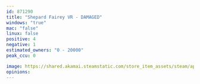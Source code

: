```yaml
---
id: 871290
title: "Shepard Fairey VR - DAMAGED"
windows: "true"
mac: "false"
linux: false
positive: 4
negative: 1
estimated_owners: "0 - 20000"
peak_ccu: 0

image: https://shared.akamai.steamstatic.com/store_item_assets/steam/apps/871290/header.jpg?t=1549448410
opinions:
---
```


